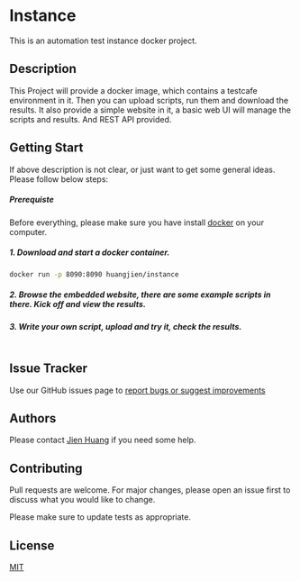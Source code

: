 # Instance

This is an automation test instance docker project.

## Description 

This Project will provide a docker image, which contains a testcafe environment in it.
Then you can upload scripts, run them and download the results.
It also provide a simple website in it, a basic web UI will manage the scripts and results.
And REST API provided.
## Getting Start


If above description is not clear, or just want to get some general ideas. Please follow below steps:

##### Prerequiste
Before everything, please make sure you have install [docker](https://docs.docker.com/v17.09/engine/installation/) on your computer.

##### 1. Download and start a docker container.
```sh
docker run -p 8090:8090 huangjien/instance
```
##### 2. Browse the embedded website, there are some example scripts in there. Kick off and view the results.
##### 3. Write your own script, upload and try it, check the results.
```js

```
## Issue Tracker

Use our GitHub issues page to [report bugs or suggest improvements](https://github.com/jien-huang/instance/issues/new)

## Authors

Please contact [Jien Huang](mailto:huang_jien@msn.com) if you need some help.

## Contributing

Pull requests are welcome. For major changes, please open an issue first to discuss what you would like to change.

Please make sure to update tests as appropriate.

## License

[MIT](https://choosealicense.com/licenses/mit/)
